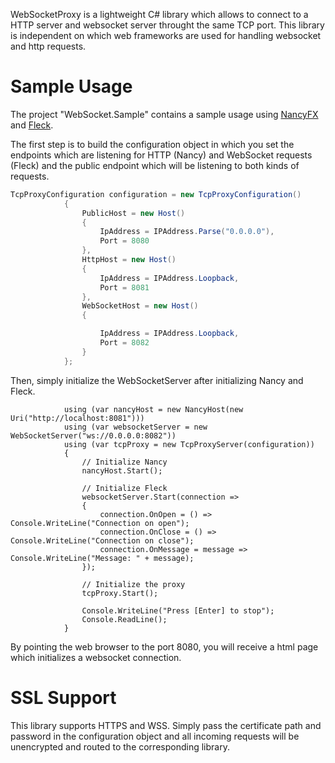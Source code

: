 WebSocketProxy is a lightweight C# library which allows to connect to a HTTP server and websocket server throught the same TCP port.
This library is independent on which web frameworks are used for handling websocket and http requests.
# Sample Usage
The project "WebSocket.Sample" contains a sample usage using [NancyFX](https://github.com/NancyFx/Nancy) and [Fleck](https://github.com/statianzo/Fleck).

The first step is to build the configuration object in which you set the endpoints which are listening for HTTP (Nancy) and WebSocket requests (Fleck) and the public endpoint which will be listening to both kinds of requests. 
```csharp
TcpProxyConfiguration configuration = new TcpProxyConfiguration()
            {
                PublicHost = new Host()
                {
                    IpAddress = IPAddress.Parse("0.0.0.0"),
                    Port = 8080
                },
                HttpHost = new Host()
                {
                    IpAddress = IPAddress.Loopback,
                    Port = 8081
                },
                WebSocketHost = new Host()
                {

                    IpAddress = IPAddress.Loopback,
                    Port = 8082
                }
            };

```

Then, simply initialize the WebSocketServer after initializing Nancy and Fleck.

```chsarp
            using (var nancyHost = new NancyHost(new Uri("http://localhost:8081")))
            using (var websocketServer = new WebSocketServer("ws://0.0.0.0:8082"))
            using (var tcpProxy = new TcpProxyServer(configuration))
            {
                // Initialize Nancy
                nancyHost.Start();
                
                // Initialize Fleck
                websocketServer.Start(connection =>
                {
                    connection.OnOpen = () => Console.WriteLine("Connection on open");
                    connection.OnClose = () => Console.WriteLine("Connection on close");
                    connection.OnMessage = message => Console.WriteLine("Message: " + message);
                });

                // Initialize the proxy
                tcpProxy.Start();

                Console.WriteLine("Press [Enter] to stop");
                Console.ReadLine();
            }
```
By pointing the web browser to the port 8080, you will receive a html page which initializes a websocket connection.

# SSL Support
This library supports HTTPS and WSS. Simply pass the certificate path and password in the configuration object and all incoming requests will be unencrypted and routed to the corresponding library.

